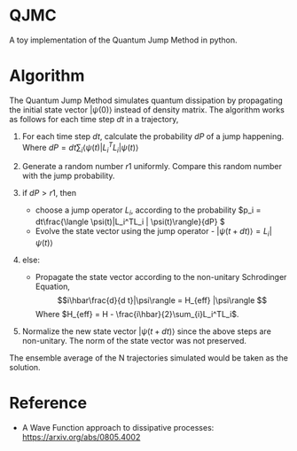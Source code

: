 # QJMC
A toy implementation of the Quantum Jump Method in python.

# Algorithm
The Quantum Jump Method simulates quantum dissipation by propagating the initial state vector $|\psi(0)\rangle$ instead of density matrix. The algorithm works as follows for each time step $dt$ in a trajectory,

1. For each time step $dt$, calculate the probability $dP$ of a jump happening. Where $dP = dt\sum_{i}\langle \psi(t)|L_i^TL_i | \psi(t)\rangle$

2. Generate a random number $r1$ uniformly. Compare this random number with the jump probability. 

3. if $dP>r1$, then
    - choose a jump operator $L_i$, according to the probability $p_i = dt\frac{\langle \psi(t)|L_i^TL_i | \psi(t)\rangle}{dP} $
    - Evolve the state vector using the jump operator - $|\psi(t+dt)\rangle = L_i |\psi(t)\rangle$
4. else:
    - Propagate the state vector according to the non-unitary Schrodinger Equation, 
        $$i\hbar\frac{d}{d t}|\psi\rangle = H_{eff} |\psi\rangle $$
      Where $H_{eff} = H - \frac{i\hbar}{2}\sum_{i}L_i^TL_i$.
      
5. Normalize the new state vector $|\psi(t+dt)\rangle$ since the above steps are non-unitary. The norm of the state vector was not preserved.

The ensemble average of the N trajectories simulated would be taken as the solution. 

# Reference
- A Wave Function approach to dissipative processes: https://arxiv.org/abs/0805.4002